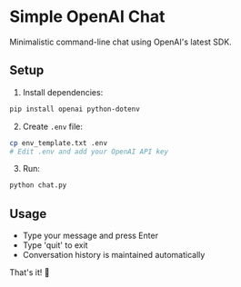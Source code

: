 # Simple OpenAI Chat

Minimalistic command-line chat using OpenAI's latest SDK.

## Setup

1. Install dependencies:
```bash
pip install openai python-dotenv
```

2. Create `.env` file:
```bash
cp env_template.txt .env
# Edit .env and add your OpenAI API key
```

3. Run:
```bash
python chat.py
```

## Usage

- Type your message and press Enter
- Type 'quit' to exit
- Conversation history is maintained automatically

That's it! 🚀 